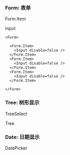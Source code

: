 





### Form: 表单

Form.Item



Input



```tsx
<Form>

  <Form.Item>
    <Input disable=false />
  </Form.Item>
  <Form.Item>
    <Input disable=false />
  </Form.Item>
  <Form.Item>
    <Input disable=false />
  </Form.Item>
  
</Form>
```



### Tree: 树形显示

TreeSelect

Tree



### Date: 日期显示

DatePicker























































